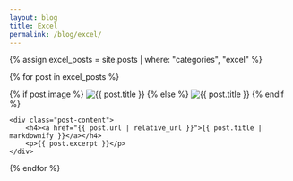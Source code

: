 ```yaml
---
layout: blog
title: Excel
permalink: /blog/excel/
---
```


{% assign excel_posts = site.posts | where: "categories", "excel" %}

{% for post in excel_posts %}
<div class="post-item">
    <div class="post-image">
        {% if post.image %}
        <img src="{{ post.image | relative_url }}" alt="{{ post.title }}">
        {% else %}
        <img src="{{ '/assets/images/featured_default.png' | asset_url }}" alt="{{ post.title }}">
        {% endif %}
    </div>

    <div class="post-content">
        <h4><a href="{{ post.url | relative_url }}">{{ post.title | markdownify }}</a></h4>
        <p>{{ post.excerpt }}</p>
    </div>
</div>
{% endfor %}
